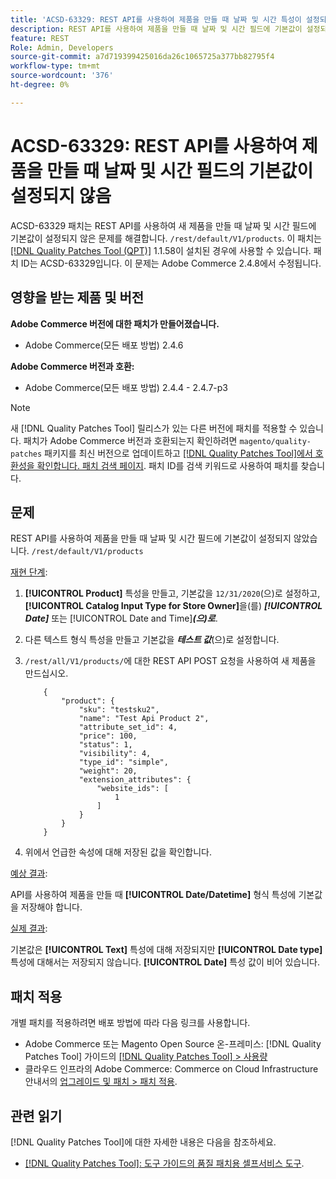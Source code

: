 ```yaml
---
title: 'ACSD-63329: REST API를 사용하여 제품을 만들 때 날짜 및 시간 특성이 설정되지 않음'
description: REST API를 사용하여 제품을 만들 때 날짜 및 시간 필드에 기본값이 설정되지 않는 Adobe Commerce 문제를 해결하려면 ACSD-63329 패치를 적용합니다.
feature: REST
Role: Admin, Developers
source-git-commit: a7d719399425016da26c1065725a377bb82795f4
workflow-type: tm+mt
source-wordcount: '376'
ht-degree: 0%

---
```



# ACSD-63329: REST API를 사용하여 제품을 만들 때 날짜 및 시간 필드의 기본값이 설정되지 않음

ACSD-63329 패치는 REST API를 사용하여 새 제품을 만들 때 날짜 및 시간 필드에 기본값이 설정되지 않은 문제를 해결합니다. `/rest/default/V1/products`. 이 패치는 [[!DNL Quality Patches Tool (QPT)]](/help/tools/quality-patches-tool/quality-patches-tool-to-self-serve-quality-patches.md) 1.1.58이 설치된 경우에 사용할 수 있습니다. 패치 ID는 ACSD-63329입니다. 이 문제는 Adobe Commerce 2.4.8에서 수정됩니다.

## 영향을 받는 제품 및 버전

**Adobe Commerce 버전에 대한 패치가 만들어졌습니다.**

* Adobe Commerce(모든 배포 방법) 2.4.6

**Adobe Commerce 버전과 호환:**

* Adobe Commerce(모든 배포 방법) 2.4.4 - 2.4.7-p3

>[!NOTE]
>
>새 [!DNL Quality Patches Tool] 릴리스가 있는 다른 버전에 패치를 적용할 수 있습니다. 패치가 Adobe Commerce 버전과 호환되는지 확인하려면 `magento/quality-patches` 패키지를 최신 버전으로 업데이트하고 [[!DNL Quality Patches Tool]에서 호환성을 확인합니다. 패치 검색 페이지](https://experienceleague.adobe.com/tools/commerce-quality-patches/index.html). 패치 ID를 검색 키워드로 사용하여 패치를 찾습니다.

## 문제

REST API를 사용하여 제품을 만들 때 날짜 및 시간 필드에 기본값이 설정되지 않았습니다. `/rest/default/V1/products`

<u>재현 단계</u>:

1. **[!UICONTROL Product]** 특성을 만들고, 기본값을 `12/31/2020`(으)로 설정하고, **[!UICONTROL Catalog Input Type for Store Owner]**&#x200B;을(를) ***[!UICONTROL Date]*** 또는 [!UICONTROL Date and Time]&#x200B;***(으)로 &#x200B;***.
1. 다른 텍스트 형식 특성을 만들고 기본값을 ***테스트 값***(으)로 설정합니다.
1. `/rest/all/V1/products/`에 대한 REST API POST 요청을 사용하여 새 제품을 만드십시오.

   ```
       {
           "product": {
               "sku": "testsku2",
               "name": "Test Api Product 2",
               "attribute_set_id": 4,
               "price": 100,
               "status": 1,
               "visibility": 4,
               "type_id": "simple",
               "weight": 20,
               "extension_attributes": {
                   "website_ids": [
                       1
                   ]
               }
           }
       }
   ```

1. 위에서 언급한 속성에 대해 저장된 값을 확인합니다.

<u>예상 결과</u>:

API를 사용하여 제품을 만들 때 **[!UICONTROL Date/Datetime]** 형식 특성에 기본값을 저장해야 합니다.

<u>실제 결과</u>:

기본값은 **[!UICONTROL Text]** 특성에 대해 저장되지만 **[!UICONTROL Date type]** 특성에 대해서는 저장되지 않습니다. **[!UICONTROL Date]** 특성 값이 비어 있습니다.

## 패치 적용

개별 패치를 적용하려면 배포 방법에 따라 다음 링크를 사용합니다.

* Adobe Commerce 또는 Magento Open Source 온-프레미스: [!DNL Quality Patches Tool] 가이드의 [[!DNL Quality Patches Tool] > 사용량](/help/tools/quality-patches-tool/usage.md)
* 클라우드 인프라의 Adobe Commerce: Commerce on Cloud Infrastructure 안내서의 [업그레이드 및 패치 > 패치 적용](https://experienceleague.adobe.com/docs/commerce-cloud-service/user-guide/develop/upgrade/apply-patches.html).

## 관련 읽기

[!DNL Quality Patches Tool]에 대한 자세한 내용은 다음을 참조하세요.

* [[!DNL Quality Patches Tool]: 도구 가이드의 품질 패치용 셀프서비스 도구](/help/tools/quality-patches-tool/quality-patches-tool-to-self-serve-quality-patches.md).
